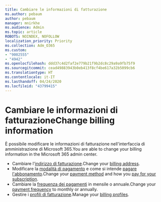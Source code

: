 ```yaml
---
title: Cambiare le informazioni di fatturazione
ms.author: pebaum
author: pebaum
manager: mnirkhe
ms.audience: Admin
ms.topic: article
ROBOTS: NOINDEX, NOFOLLOW
localization_priority: Priority
ms.collection: Adm_O365
ms.custom:
- "9002555"
- "4942"
ms.openlocfilehash: ddd37c4d2faf2e779b21f9b2dc8c29a9a9fb75f9
ms.sourcegitcommit: cead49883943b0eb413f8cf4be617a32b5099cb6
ms.translationtype: HT
ms.contentlocale: it-IT
ms.lasthandoff: 04/24/2020
ms.locfileid: "43799415"
---
```

# <a name="change-billing-information"></a><span data-ttu-id="a4d07-102">Cambiare le informazioni di fatturazione</span><span class="sxs-lookup"><span data-stu-id="a4d07-102">Change billing information</span></span>

<span data-ttu-id="a4d07-103">È possibile modificare le informazioni di fatturazione nell'interfaccia di amministrazione di Microsoft 365.</span><span class="sxs-lookup"><span data-stu-id="a4d07-103">You are able to change your billing information in the Microsoft 365 admin center.</span></span> 

- <span data-ttu-id="a4d07-104">Cambiare l'[indirizzo di fatturazione](https://docs.microsoft.com/microsoft-365/commerce/billing-and-payments/change-your-billing-addresses).</span><span class="sxs-lookup"><span data-stu-id="a4d07-104">Change your [billing address](https://docs.microsoft.com/microsoft-365/commerce/billing-and-payments/change-your-billing-addresses).</span></span>
- <span data-ttu-id="a4d07-105">Modificare la [modalità di pagamento](https://docs.microsoft.com/microsoft-365/commerce/billing-and-payments/add-update-or-remove-credit-card-or-bank-account) e come si intende [pagare l'abbonamento](https://docs.microsoft.com/microsoft-365/commerce/billing-and-payments/pay-for-your-subscription).</span><span class="sxs-lookup"><span data-stu-id="a4d07-105">Change your [payment method](https://docs.microsoft.com/microsoft-365/commerce/billing-and-payments/add-update-or-remove-credit-card-or-bank-account) and how you [pay for your subscription](https://docs.microsoft.com/microsoft-365/commerce/billing-and-payments/pay-for-your-subscription).</span></span>
- <span data-ttu-id="a4d07-106">Cambiare la [frequenza dei pagamenti](https://docs.microsoft.com/microsoft-365/commerce/billing-and-payments/change-payment-frequency) in mensile o annuale.</span><span class="sxs-lookup"><span data-stu-id="a4d07-106">Change your [payment frequency](https://docs.microsoft.com/microsoft-365/commerce/billing-and-payments/change-payment-frequency) to monthly or annually.</span></span>
- <span data-ttu-id="a4d07-107">Gestire i [profili di fatturazione](https://docs.microsoft.com/microsoft-365/commerce/billing-and-payments/manage-billing-profiles).</span><span class="sxs-lookup"><span data-stu-id="a4d07-107">Manage your [billing profiles](https://docs.microsoft.com/microsoft-365/commerce/billing-and-payments/manage-billing-profiles).</span></span>
